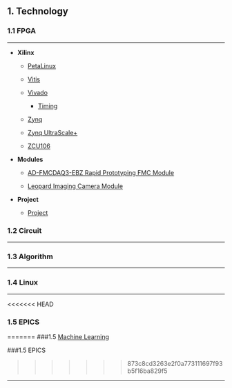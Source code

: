 
## 1. Technology

### 1.1 FPGA
---

- **Xilinx**

    - [PetaLinux](tech/fpga/xilinx/petalinux/petalinux.md)

    - [Vitis](tech/fpga/xilinx/vitis/vitis.md)
    
    - [Vivado](tech/fpga/xilinx/vivado/vivado.md)
    
        - [Timing](tech/fpga/xilinx/vivado/timing/timing.md)
    
    - [Zynq](tech/fpga/xilinx/zynq/zynq.md)

    - [Zynq UltraScale+](tech/fpga/xilinx/zynqus/zynqus.md)

    - [ZCU106](tech/fpga/xilinx/eval/zcu106/zcu106.md)

- **Modules**

    - [AD-FMCDAQ3-EBZ Rapid Prototyping FMC Module](tech/fpga/modules/ad-fmcdaq3/fmcdaq3.md)
            
    - [Leopard Imaging Camera Module](tech/fpga/modules/li-imx274mipi-fmc/li-imx274mipi-fmc.md)
    
- **Project**

    - [Project](tech/fpga/project/project.md)



### 1.2 Circuit
---

### 1.3 Algorithm
---

### 1.4 Linux
---

<<<<<<< HEAD
### 1.5 EPICS
=======
###1.5 [Machine Learning](tech/machine-learning/machine-learning.md)

###1.5 EPICS
>>>>>>> 873c8cd3263e2f0a773111697f93b5f16ba829f5
---